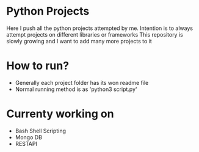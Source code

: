 # Python Projects

Here I push all the python projects attempted by me.
Intention is to always attempt projects on different libraries or frameworks
This repository is slowly growing and I want to add many more projects to it

# How to run?

- Generally each project folder has its won readme file
- Normal running method is as 'python3 script.py'


# Currenty working on
 
- Bash Shell Scripting
- Mongo DB
- RESTAPI
